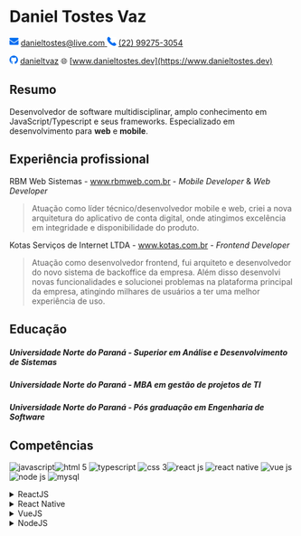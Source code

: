 # Daniel Tostes Vaz

![mail](./img/mail.png) [danieltostes@live.com ]() ![phone](./img/phone.png) [(22) 99275-3054](https://www.linkedin.com/in/danieltvaz/)

![github](./img/github.png) [danieltvaz](https://github.com/danieltvaz) :globe_with_meridians: [www.danieltostes.dev](https://www.danieltostes.dev)

## Resumo

Desenvolvedor de software multidisciplinar, amplo conhecimento em JavaScript/Typescript e seus frameworks. Especializado em desenvolvimento para **web**
e **mobile**.

## Experiência profissional

RBM Web Sistemas - www.rbmweb.com.br - _Mobile Developer_ & _Web Developer_

> Atuação como líder técnico/desenvolvedor mobile e web, criei a nova arquitetura do aplicativo de conta digital, onde atingimos excelência em integridade e disponibilidade do produto.

Kotas Serviços de Internet LTDA - www.kotas.com.br - _Frontend Developer_

> Atuação como desenvolvedor frontend, fui arquiteto e desenvolvedor do novo sistema de backoffice da empresa. Além disso desenvolvi novas funcionalidades e solucionei problemas na plataforma principal da empresa, atingindo milhares de usuários a ter uma melhor experiência de uso.

## Educação

##### Universidade Norte do Paraná - Superior em Análise e Desenvolvimento de Sistemas

##### Universidade Norte do Paraná - MBA em gestão de projetos de TI

##### Universidade Norte do Paraná - Pós graduação em Engenharia de Software

## Competências

<img style="width:48px" src="https://img.icons8.com/color/48/000000/javascript--v1.png" alt="javascript"/><img style="width:48px" src="https://img.icons8.com/color/48/000000/html-5--v1.png" alt="html 5"/>
<img style="width:48px" src="https://img.icons8.com/color/48/000000/typescript--v1.png" alt="typescript"/>
<img style="width:48px" src="https://img.icons8.com/color/48/000000/css3.png" alt="css 3"/><img style="width: 48px" src="https://img.icons8.com/dotty/80/000000/react.png" alt="react js"/>
<img style="width:48px" src="https://img.icons8.com/color/48/000000/react-native.png" alt="react native"/>
<img style="width:48px" src="https://img.icons8.com/color/48/000000/vue-js.png" alt="vue js"/><img style="width:48px" src="https://img.icons8.com/windows/32/000000/node-js.png" alt="node js"/>
<img style="width:48px" src="https://img.icons8.com/color/48/000000/mysql.png" alt="mysql"/><img style="width:48px"/>

<details>
 <summary>ReactJS</summary>
 - React Router
 <br/>
  - React testing library
   <br/>
  - Redux
    <br/>
  - Hooks
    <br/>
  - Context API
    <br/>
  - HOC
    <br/>
  - i18n
    <br/>
  - Styled Components
    <br/>
  - Formik
    <br/>
  - Yup
    <br/>
</details> 
<details>
<summary>React Native</summary>
 - React Navigation
    <br/>
 - React testing library
    <br/>
 - Redux
    <br/>
 - Hooks
    <br/>
 - Context API
    <br/>
 - HOC
    <br/>
 - i18n
    <br/>
 - Async Storage
    <br/>
 - MMKV Storage
    <br/>
 - Styled Components
    <br/>
 - Formik
    <br/>
 - Yup
</details>
<details>
 <summary>VueJS</summary>
 - Composition API
     <br/>
 - Options API
     <br/>
 - Vuex
     <br/>
 - Composables
     <br/>
 - Vue Router
     <br/>
 - Route guardians
     <br/>
 - Styled Components
     <br/>
 - Mixins
     <br/>
 - Formik
     <br/>
 - Yup
 </details>
 <details>
<summary>NodeJS</summary>
 - Express
       <br/>
 - Sequelize
       <br/>
 - Prisma
       <br/>
 - MySql
 </details>

